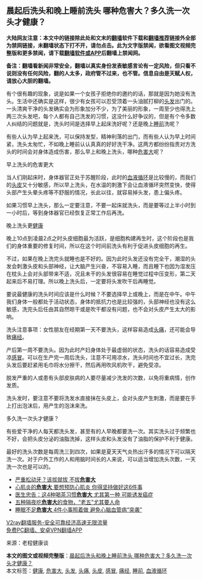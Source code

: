  <h2>晨起后洗头和晚上睡前洗头 哪种危害大？多久洗一次头才健康？</h2> <p class="notice"><b>大陆网友注意：本文中的链接除此处和文末的<a href="https://github.com/bannedbook/fanqiang" >翻墙</a>软件下载和<a href="https://github.com/killgcd/justmysocks/blob/master/README.md">翻墙推荐</a>链接外全部为禁网链接，未翻墙状态下打不开，请勿点击。此为文字版禁闻，欲看图文视频完整版和更多禁闻，请下载<a href="https://github.com/bannedbook/fanqiang">翻墙软件或APP</a>后翻墙上禁闻网。</p><p>备注：翻墙看新闻非常安全，翻墙以真实身份发表敏感言论有一定风险，但只看不说则没有任何风险，翻的人太多，政府管不过来，也不管。信息自由是天赋人权，请放心大胆的翻墙。</b></p>  <div class="entry"> <p>有个很有趣的现象，说是如果一个女孩子拒绝你的邀约的话，那就是因为她没有洗头。生活中还确实是这样，很少有女孩可以忍受顶着一头油腻打柳的<a href="https://www.bannedbook.org/bnews/tag/%E5%A4%B4%E5%8F%91/" class="st_tag internal_tag" rel="tag" title="标签 头发 下的日志">头发</a>出门的。一头清爽干净的头发确实会为形象加分不少，为了美丽的形象，一周至少也得洗上两三次头发吧，每个人都有自己洗发的习惯，这没什么好争议的，但是有个令多数人纠结的问题就是，洗头时间是选择早上起床洗好呢？还是晚上<a href="https://www.bannedbook.org/bnews/tag/%E7%9D%A1%E5%89%8D/" class="st_tag internal_tag" rel="tag" title="标签 睡前 下的日志">睡前</a>洗呢？</p> <p>有些人认为早上起来洗，可以保持发型，精神利落的出门，而有些人认为早上时间紧，洗头太匆忙，不如晚上睡前认认真真的好好洗干净。这两方都纷纷指责对方洗头的时间会对身体造成伤害，那么早上和晚上洗头，哪种<a href="https://www.bannedbook.org/bnews/tag/%E5%8D%B1%E5%AE%B3%E5%A4%A7/" class="st_tag internal_tag" rel="tag" title="标签 危害大 下的日志">危害大</a>呢？</p> <p></p> <p>早上洗头的危害更大</p> <p>当人们刚起床时，身体器官正处于苏醒阶段，此时的<a href="https://www.bannedbook.org/bnews/tag/%E8%A1%80%E6%B6%B2%E5%BE%AA%E7%8E%AF/" class="st_tag internal_tag" rel="tag" title="标签 血液循环 下的日志">血液循环</a>是比较慢的，而我们的<a href="https://www.bannedbook.org/bnews/tag/%E5%A4%B4%E7%9A%AE/" class="st_tag internal_tag" rel="tag" title="标签 头皮 下的日志">头皮</a>又十分敏感，所以早上洗头，在水温的刺激下会让血液循环突然变快，使得头部产生头晕头疼等不舒服的情况，长此以往，就容易掉头发，患上偏头疼。</p>  <p>如果习惯早上洗头，那么一定要注意，不要一起床就洗头，而是要等过上半小时到一小时后，等到身体器官已经恢复正常工作后再洗。</p> <p></p> <p>晚上洗头更<a href="https://www.bannedbook.org/bnews/tag/%e5%81%a5%e5%ba%b7/" class="st_tag internal_tag" rel="tag" title="标签 健康 下的日志">健康</a></p> <p>晚上10点到凌晨2点之时头皮细胞最为活跃，是细胞构建再生时，这个阶段也是我们的身体重要的修复时间，所以在这个时间前洗头有利于促进头皮细胞的再生。</p> <p></p>  <p>不过，如果在晚上洗完头就睡也是不好的。因为此时头发还没有完全干，潮湿的头发会刺激头皮和头部神经，让大脑产生兴奋，不容易入睡，而且睡下也因为湿发压在枕头上会对头部带来不适，况且未干的头发很容易在睡觉过程中压变形，第二天起来后不易打理。所以晚上洗头后，一定要将头发吹干后再睡觉。</p> <p>要说最健康的洗头时间应该是什么时候？不要选择早上或晚上，而是在中午。中午我们身体一般都处于活动状态，身体的抵抗力也是比较强的，头部神经也没有这么敏感，洗完头后任由其自然晾干或是吹干都没有问题，也不会对头皮产生太大的影响。</p> <p></p> <p>洗头注意事项：女性朋友在经期第一天不要洗头，这样容易造成<a href="https://www.bannedbook.org/bnews/tag/%e5%a4%b4%e7%97%9b/" class="st_tag internal_tag" rel="tag" title="标签 头痛 下的日志">头痛</a>，还可能会导致<a href="https://www.bannedbook.org/bnews/tag/%E7%97%9B%E7%BB%8F/" class="st_tag internal_tag" rel="tag" title="标签 痛经 下的日志">痛经</a>。</p> <p>产后第一周不要洗头。因为此时产妇身体处于最虚弱的状态，洗头的话容易造成受凉<a href="https://www.bannedbook.org/bnews/tag/%E6%84%9F%E5%86%92/" class="st_tag internal_tag" rel="tag" title="标签 感冒 下的日志">感冒</a>。可以在生产完一周后洗头，注意不可用凉水，洗头时间也不宜过长，洗完头发后要赶紧用毛巾将水分擦干，然后再用吹风机吹干，避免受凉。</p>  <p>脱发严重的人或患有头部皮肤病的人要尽量减少洗发的次数，以免将重病情，创作发质。</p> <p>洗头发时，要注意不要将洗发水直接抹在头皮上，会对头皮产生刺激，而是要在手上打出泡沫后，用产生的泡沫来洗。</p> <p></p> <p>多久洗一次头才健康？</p> <p>有些爱干净的人每天都洗头发，甚至有的人早晚都要洗一次。其实洗头过于频繁也不好，会把头皮分泌的油脂洗掉，这样头皮和头发没有了油脂的保护不利于健康。</p>  <p></p> <p>最好的洗头次数是每周洗三到四次，如果是夏天天气炎热出汗多的情况下可以隔天洗一次。对于户外工作的人和用脑时间长的人来说，可以适当增加洗头次数，一天洗一次也是可以的。</p> <ul class='op-related-articles' title='相关阅读'> <li><a href='https://www.bannedbook.org/bnews/health/20201025/1419838.html' target='_blank'>严重松动牙？该拔就拔 不拔<b>危害大</b></a></li> <li><a href='https://www.bannedbook.org/bnews/health/20200925/1402756.html' target='_blank'>心肌炎的<b>危害大</b> 要想预防心肌炎 你得坚持做好这6件事</a></li> <li><a href='https://www.bannedbook.org/bnews/health/20200911/1394397.html' target='_blank'>医生忠告：这4种喝茶习惯<b>危害大</b> 尤其第一种 可能诱发癌症</a></li> <li><a href='https://www.bannedbook.org/bnews/comments/20200830/1388159.html' target='_blank'>五种隔夜吃<b>危害大</b>的食物，“老五”尤其要人命</a></li> <li><a href='https://www.bannedbook.org/bnews/health/20200621/1348155.html' target='_blank'>睡眠不足<b>危害大</b> 4件小事照着做 避免心脑血管病“突袭”</a></li> </ul> <p class="texttj"> <a href="https://www.bannedbook.org/forum23/topic22702.html" target="_blank">V2ray翻墙服务-安全可靠经济高速无限流量</a><br/> <a href="https://github.com/bannedbook/fanqiang/wiki/%E7%A6%81%E9%97%BB%E7%BD%91%E5%AE%89%E5%8D%93%E7%BF%BB%E5%A2%99%E6%96%B0%E9%97%BBAPP" target="_blank">免费PC翻墙、安卓VPN翻墙APP</a></p><p> 来源：老程健康谈 </p><a name='sharetosocial'></a>       <div><b>本文的图文或视频完整版</b>：<a href='https://www.bannedbook.org/bnews/health/20201116/1431909.html'>晨起后洗头和晚上睡前洗头 哪种危害大？多久洗一次头才健康？</a></div>  </div><!--END ENTRY--> <div class="postfooter"> <div>本文标签：<a href="https://www.bannedbook.org/bnews/tag/%e5%81%a5%e5%ba%b7/" rel="tag">健康</a>, <a href="https://www.bannedbook.org/bnews/tag/%E5%8D%B1%E5%AE%B3%E5%A4%A7/" rel="tag">危害大</a>, <a href="https://www.bannedbook.org/bnews/tag/%E5%A4%B4%E5%8F%91/" rel="tag">头发</a>, <a href="https://www.bannedbook.org/bnews/tag/%e5%a4%b4%e7%97%9b/" rel="tag">头痛</a>, <a href="https://www.bannedbook.org/bnews/tag/%E5%A4%B4%E7%9A%AE/" rel="tag">头皮</a>, <a href="https://www.bannedbook.org/bnews/tag/%E6%84%9F%E5%86%92/" rel="tag">感冒</a>, <a href="https://www.bannedbook.org/bnews/tag/%E7%97%9B%E7%BB%8F/" rel="tag">痛经</a>, <a href="https://www.bannedbook.org/bnews/tag/%E7%9D%A1%E5%89%8D/" rel="tag">睡前</a>, <a href="https://www.bannedbook.org/bnews/tag/%E8%A1%80%E6%B6%B2%E5%BE%AA%E7%8E%AF/" rel="tag">血液循环</a></div>  </div><!--END POSTFOOTER--> 